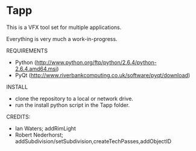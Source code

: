 Tapp
=====

This is a VFX tool set for multiple applications.

Everything is very much a work-in-progress.

REQUIREMENTS

- Python (http://www.python.org/ftp/python/2.6.4/python-2.6.4.amd64.msi)
- PyQt (http://www.riverbankcomputing.co.uk/software/pyqt/download)


INSTALL

- clone the repository to a local or network drive.
- run the install python script in the Tapp folder.


CREDITS:

- Ian Waters; addRimLight
- Robert Nederhorst; addSubdivision/setSubdivision,createTechPasses,addObjectID